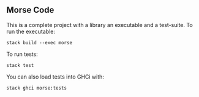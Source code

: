 ## Morse Code

This is a complete project with a library an executable and a test-suite.
To run the executable:

```
stack build --exec morse
```

To run tests:

```
stack test
```

You can also load tests into GHCi with:

```
stack ghci morse:tests
```
